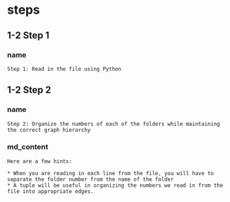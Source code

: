 <!--title={Parsing the File:Coding the Relationships}-->

<!--badges={Python:11,Algorithms:5}-->

<!--concepts={directedGraphs, introToGraphs, useOfGraphs}-->

# steps

## 1-2 Step 1

### name

```
Step 1: Read in the file using Python
```

## 1-2 Step 2

### name

```
Step 2: Organize the numbers of each of the folders while maintaining the correct graph hierarchy 
```

### md_content

```
Here are a few hints:

* When you are reading in each line from the file, you will have to separate the folder number from the name of the folder
* A tuple will be useful in organizing the numbers we read in from the file into appropriate edges.
```

